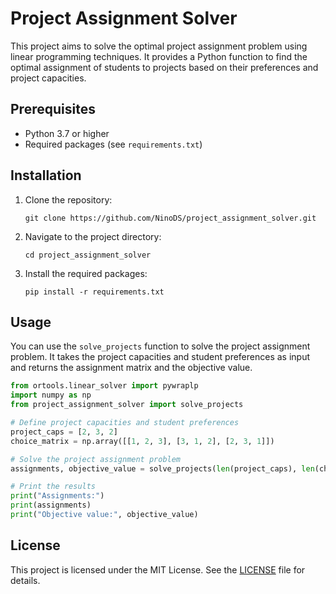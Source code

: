# Project Assignment Solver

This project aims to solve the optimal project assignment problem using linear programming techniques. It provides a Python function to find the optimal assignment of students to projects based on their preferences and project capacities.

## Prerequisites

- Python 3.7 or higher
- Required packages (see `requirements.txt`)

## Installation

1. Clone the repository:
   ```shell
   git clone https://github.com/NinoDS/project_assignment_solver.git
   ```

2. Navigate to the project directory:
   ```shell
   cd project_assignment_solver
   ```

3. Install the required packages:
   ```shell
   pip install -r requirements.txt
   ```

## Usage

You can use the `solve_projects` function to solve the project assignment problem. It takes the project capacities and student preferences as input and returns the assignment matrix and the objective value.

```python
from ortools.linear_solver import pywraplp
import numpy as np
from project_assignment_solver import solve_projects

# Define project capacities and student preferences
project_caps = [2, 3, 2]
choice_matrix = np.array([[1, 2, 3], [3, 1, 2], [2, 3, 1]])

# Solve the project assignment problem
assignments, objective_value = solve_projects(len(project_caps), len(choice_matrix), choice_matrix, project_caps)

# Print the results
print("Assignments:")
print(assignments)
print("Objective value:", objective_value)
```

## License

This project is licensed under the MIT License. See the [LICENSE](LICENSE) file for details.